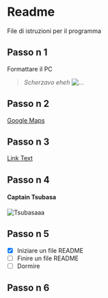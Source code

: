 # Readme 
File di istruzioni per il programma
## Passo n 1
Formattare il PC
> _Scherzavo eheh_
![...](https://www.testo-unico-sicurezza.com/81/_media/img/large/playstoremy81.jpg)

## Passo n 2
[Google Maps](https://www.google.com/maps?authuser=0)

## Passo n 3
[Link Text](#Passo-n-1)

## Passo n 4

#### Captain Tsubasa
![Tsubasaaa](https://upload.wikimedia.org/wikipedia/it/a/aa/Personaggi_di_Capitan_Tsubasa.png)

## Passo n 5

- [x] Iniziare un file README
- [ ] Finire un file README
- [ ] Dormire

## Passo n 6

